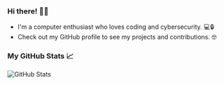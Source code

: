 ### Hi there! 🙋‍♂️ 
- I'm a computer enthusiast who loves coding and cybersecurity. 💻🔒 
- Check out my GitHub profile to see my projects and contributions. 🤓

### My GitHub Stats 📈
![GitHub Stats](https://github-readme-stats.vercel.app/api?username=0x6d69636b&show_icons=true&theme=dark)


